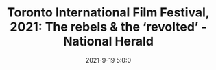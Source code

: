 ---
"title": "Toronto International Film Festival, 2021: The rebels & the ‘revolted’ - National Herald"
"date": "2021-9-19 5:0:0"
"feed_name": "GOOGLENEWSMINING"
"feed_website": "https://news.google.com/search?q=mining%2Bincident&hl=en-US&gl=US&ceid=US:en"
"feed_rss": "https://news.google.com/rss/search?q=mining%2Bincident&hl=en-US&gl=US&ceid=US:en"
"link": "https://www.nationalheraldindia.com/films/toronto-international-film-festival-2021-the-rebels-the-revolted"
"file": "_posts/2021-1-1-1308b984ab4306d1db054adfff80d9d57b0003d7.md"
"accident": "1"
"drilling": "0"
"dead": "0"
"injured": "0"
---